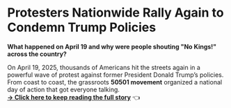 # Protesters Nationwide Rally Again to Condemn Trump Policies

**What happened on April 19 and why were people shouting "No Kings!" across the country?**

On April 19, 2025, thousands of Americans hit the streets again in a powerful wave of protest against former President Donald Trump’s policies. From coast to coast, the grassroots **50501 movement** organized a national day of action that got everyone talking.  
**[→ Click here to keep reading the full story](https://bit.ly/3EvGKYs)** 👈
